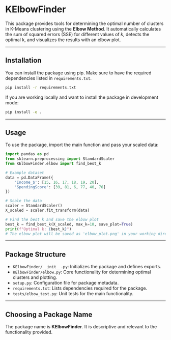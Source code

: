 # KElbowFinder

This package provides tools for determining the optimal number of clusters in K-Means clustering using the **Elbow Method**. It automatically calculates the sum of squared errors (SSE) for different values of *k*, detects the optimal k, and visualizes the results with an elbow plot.

---

## Installation

You can install the package using pip. Make sure to have the required dependencies listed in `requirements.txt`.

```bash
pip install -r requirements.txt
```

If you are working locally and want to install the package in development mode:

```bash
pip install -e .
```

---


## Usage

To use the package, import the main function and pass your scaled data:

```python
import pandas as pd
from sklearn.preprocessing import StandardScaler
from KElbowFinder.elbow import find_best_k

# Example dataset
data = pd.DataFrame({
    'Income_$': [15, 16, 17, 18, 19, 20],
    'SpendingScore': [39, 81, 6, 77, 40, 76]
})

# Scale the data
scaler = StandardScaler()
X_scaled = scaler.fit_transform(data)

# Find the best k and save the elbow plot
best_k = find_best_k(X_scaled, max_k=10, save_plot=True)
print(f"Optimal k: {best_k}")
# The elbow plot will be saved as 'elbow_plot.png' in your working directory.
```

---

## Package Structure

* `KElbowFinder/__init__.py`: Initializes the package and defines exports.
* `KElbowFinder/elbow.py`: Core functionality for determining optimal clusters and plotting.
* `setup.py`: Configuration file for package metadata.
* `requirements.txt`: Lists dependencies required for the package.
* `tests/elbow_test.py`: Unit tests for the main functionality.

---

## Choosing a Package Name

The package name is **KElbowFinder**.
It is descriptive and relevant to the functionality provided.